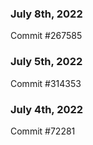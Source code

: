 ### July 8th, 2022

Commit #267585

### July 5th, 2022

Commit #314353


### July 4th, 2022

Commit #72281
